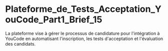 # Plateforme_de_Tests_Acceptation_YouCode_Part1_Brief_15
La plateforme vise à gérer le processus de candidature pour l'intégration à YouCode en automatisant l'inscription, les tests d'acceptation et l'évaluation des candidats.
